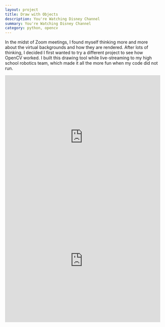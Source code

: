 ```yaml
---
layout: project
title: Draw with Objects
description: You're Watching Disney Channel
summary: You're Watching Disney Channel
category: python, opencv
---
```



In the midst of Zoom meetings, I found myself thinking more and more about the virtual backgrounds and how they are rendered.  After lots of thinking, I decided I first wanted to try a different project to see how OpenCV worked.  I built this drawing tool while live-streaming to my high school robotics team, which made it all the more fun when my code did not run.

<style>
html, body {
    height:100%;
    width:100%;
    margin:0;
}
.h_iframe iframe {
    width:100%;
    height:100%;
}
.h_iframe {
    height: 400px;
    width:100%;
}
</style>
<div class = "row">
    <div class = "column">
        <div class="h_iframe">
            <iframe src="https://drive.google.com/file/d/1kKDVF27CX8rzBIiApETkisNAlzXkqAKg/preview" frameborder="0" allowfullscreen></iframe>
        </div>
    </div>
    <div class = "column">  
        <div class="h_iframe">
            <iframe src="https://drive.google.com/file/d/1cwvA47P5aetswPSvQgL_SJw0ycknTUxH/preview" frameborder="0" allowfullscreen></iframe>
        </div>
    </div>
</div>


